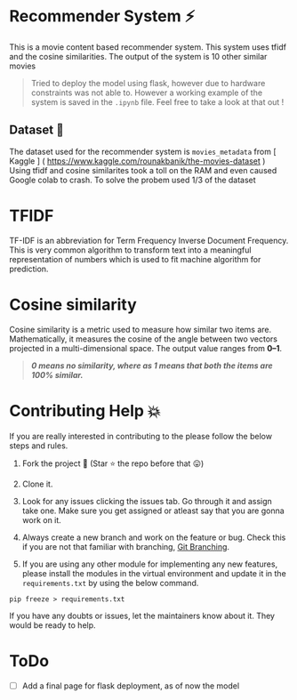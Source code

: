 # Recommender System :zap:
This is a movie content based recommender system. This system uses tfidf and the cosine similarities. The output of the system is 10 other similar movies
> Tried to deploy the model using flask, however due to hardware constraints was not able to. However a working example of the system is saved in the `.ipynb` file. Feel free to take a  look at that out ! 
## Dataset  :tada:
The dataset used for the recommender system is `movies_metadata` from [ Kaggle ] ( https://www.kaggle.com/rounakbanik/the-movies-dataset ) <br>Using tfidf and cosine similarites took a toll on the RAM and even caused  Google colab to crash. To solve the probem used 1/3 of the dataset 

# TFIDF
TF-IDF is an abbreviation for Term Frequency Inverse Document Frequency. This is very common algorithm to transform text into a meaningful representation of numbers which is used to fit machine algorithm for prediction.

# Cosine similarity
Cosine similarity is a metric used to measure how similar two items are. Mathematically, it measures the cosine of the angle between two vectors projected in a multi-dimensional space. The output value ranges from **0–1**.

> **_0 means no similarity, where as 1 means that both the items are 100% similar._**
# Contributing Help :boom:

If you are really interested in contributing to the please follow the below steps and rules.
1. Fork the project :fork_and_knife: (Star :star: the repo before that :stuck_out_tongue:)
2. Clone it.

3. Look for any issues clicking the issues tab. Go through it and assign take one. Make sure you get assigned or atleast say that you are gonna work on it.
5. Always create a new branch and work on the feature or bug. Check this if you are not that familiar with branching, [Git Branching](https://git-scm.com/book/en/v2/Git-Branching-Basic-Branching-and-Merging).
6. If you are using any other module for implementing any new features, please install the modules in the virtual environment and update it in the `requirements.txt` by using the below command.
```
pip freeze > requirements.txt
```

If you have any doubts or issues, let the maintainers know about it. They would be ready to help.

# ToDo
- [ ] Add a final page for flask deployment, as of now the model 
